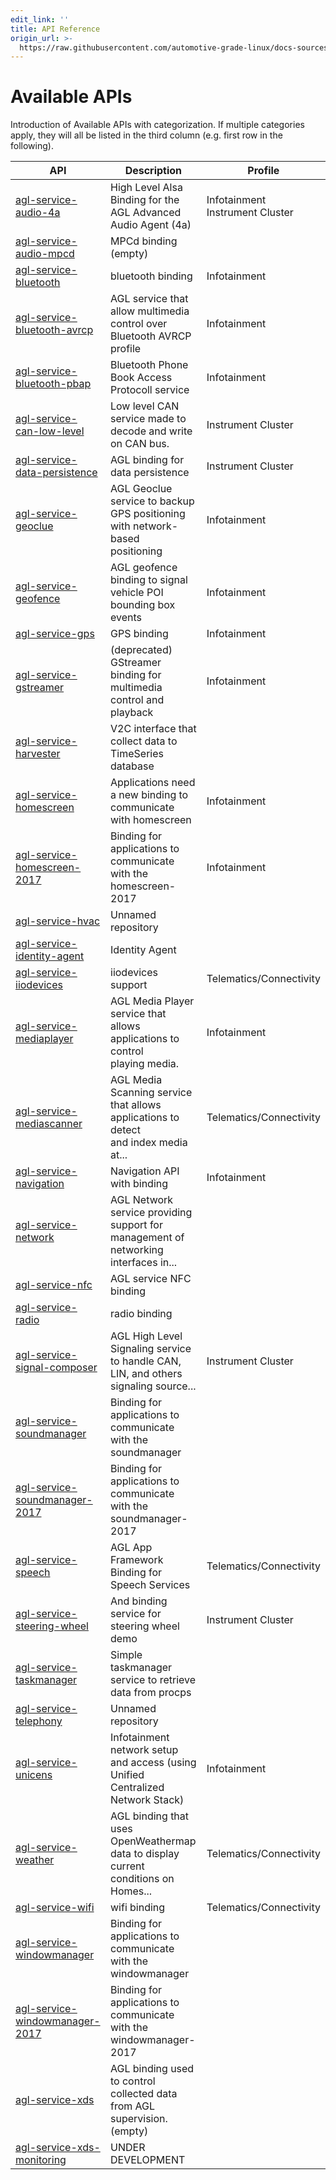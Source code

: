 ```yaml
---
edit_link: ''
title: API Reference
origin_url: >-
  https://raw.githubusercontent.com/automotive-grade-linux/docs-sources/guppy/docs/api-reference/0-api-introduction.md
---
```


<!-- WARNING: This file is generated by fetch_docs.js using /home/boron/Documents/AGL/docs-webtemplate/site/_data/tocs/apis_services/guppy/api-reference-intro-api-reference-book.yml -->

# Available APIs

Introduction of Available APIs with categorization. If multiple categories apply, they will all be listed in the third column (e.g. first row in the following).



| API | Description | Profile |
| --- | --- | --- |
| [agl-service-audio-4a](https://git.automotivelinux.org/apps/agl-service-audio-4a/) | High Level Alsa Binding for the AGL Advanced Audio Agent (4a) | Infotainment <br /> Instrument Cluster |
| [agl-service-audio-mpcd](https://git.automotivelinux.org/apps/agl-service-audio-mpcd/) | MPCd binding (empty) |  |
| [agl-service-bluetooth](https://git.automotivelinux.org/apps/agl-service-bluetooth/)        | bluetooth binding | Infotainment |
| [agl-service-bluetooth-avrcp](https://git.automotivelinux.org/apps/agl-service-bluetooth-avrcp/) | AGL service that allow multimedia control over Bluetooth AVRCP profile | Infotainment |
| [agl-service-bluetooth-pbap](https://git.automotivelinux.org/apps/agl-service-bluetooth-pbap/) | Bluetooth Phone Book Access Protocoll service | Infotainment |
| [agl-service-can-low-level](https://git.automotivelinux.org/apps/agl-service-can-low-level/) | Low level CAN service made to decode and write on CAN bus. | Instrument Cluster |
| [agl-service-data-persistence](https://git.automotivelinux.org/apps/agl-service-data-persistence/) | AGL binding for data persistence | Instrument Cluster |
| [agl-service-geoclue](https://git.automotivelinux.org/apps/agl-service-geoclue/) | AGL Geoclue service to backup GPS positioning with network-based <br /> positioning | Infotainment |
| [agl-service-geofence](https://git.automotivelinux.org/apps/agl-service-geofence/) | AGL geofence binding to signal vehicle POI bounding box events | Infotainment |
| [agl-service-gps](https://git.automotivelinux.org/apps/agl-service-gps/) | GPS binding | Infotainment            |
| [agl-service-gstreamer](https://git.automotivelinux.org/apps/agl-service-gstreamer/) | (deprecated) GStreamer binding for multimedia control and playback | Infotainment |
| [agl-service-harvester](https://git.automotivelinux.org/apps/agl-service-harvester/) | V2C interface that collect data to TimeSeries database |  |
| [agl-service-homescreen](https://git.automotivelinux.org/apps/agl-service-homescreen/) | Applications need a new binding to communicate with homescreen | Infotainment |
| [agl-service-homescreen-2017](https://git.automotivelinux.org/apps/agl-service-homescreen-2017/) | Binding for applications to communicate with the homescreen-2017 | Infotainment |
| [agl-service-hvac](https://git.automotivelinux.org/apps/agl-service-hvac/) | Unnamed repository |  |
| [agl-service-identity-agent](https://git.automotivelinux.org/apps/agl-service-identity-agent/) | Identity Agent |  |
| [agl-service-iiodevices](https://git.automotivelinux.org/apps/agl-service-iiodevices/) | iiodevices support | Telematics/Connectivity |
| [agl-service-mediaplayer](https://git.automotivelinux.org/apps/agl-service-mediaplayer/) | AGL Media Player service that allows applications to control <br /> playing media. | Infotainment |
| [agl-service-mediascanner](https://git.automotivelinux.org/apps/agl-service-mediascanner/) | AGL Media Scanning service that allows applications to detect <br /> and index media at... | Telematics/Connectivity |
| [agl-service-navigation](https://git.automotivelinux.org/apps/agl-service-navigation/) | Navigation API with binding | Infotainment |
| [agl-service-network](https://git.automotivelinux.org/apps/agl-service-network/) | AGL Network service providing support for management of networking <br /> interfaces in... |  |
| [agl-service-nfc](https://git.automotivelinux.org/apps/agl-service-nfc/)              | AGL service NFC binding                                                |                         |
| [agl-service-radio](https://git.automotivelinux.org/apps/agl-service-radio/)            | radio binding                                                          |                         |
| [agl-service-signal-composer](https://git.automotivelinux.org/apps/agl-service-signal-composer/)  | AGL High Level Signaling service to handle CAN, LIN, and others <br /> signaling source...        | Instrument Cluster       |
| [agl-service-soundmanager](https://git.automotivelinux.org/apps/agl-service-soundmanager/)      | Binding for applications to communicate with the soundmanager          |                         |
| [agl-service-soundmanager-2017](https://git.automotivelinux.org/apps/agl-service-soundmanager-2017/) | Binding for applications to communicate with the soundmanager-2017     |                         |
| [agl-service-speech](https://git.automotivelinux.org/apps/agl-service-speech/)            | AGL App Framework Binding for Speech Services                          | Telematics/Connectivity |
| [agl-service-steering-wheel](https://git.automotivelinux.org/apps/agl-service-steering-wheel/)    | And binding service for steering wheel demo                            | Instrument Cluster      |
| [agl-service-taskmanager](https://git.automotivelinux.org/apps/agl-service-taskmanager/)       | Simple taskmanager service to retrieve data from procps                |                         |
| [agl-service-telephony](https://git.automotivelinux.org/apps/agl-service-telephony/)         | Unnamed repository                                                     |                         |
| [agl-service-unicens](https://git.automotivelinux.org/apps/agl-service-unicens/)           | Infotainment network setup and access (using Unified Centralized <br /> Network Stack)       | Infotainment       |
| [agl-service-weather](https://git.automotivelinux.org/apps/agl-service-weather/)           | AGL binding that uses OpenWeathermap data to display current <br /> conditions on Homes...       | Telematics/Connectivity       |
| [agl-service-wifi](https://git.automotivelinux.org/apps/agl-service-wifi/)              | wifi binding                                                           | Telematics/Connectivity |
| [agl-service-windowmanager](https://git.automotivelinux.org/apps/agl-service-windowmanager/)       | Binding for applications to communicate with the windowmanager         |                         |
| [agl-service-windowmanager-2017](https://git.automotivelinux.org/apps/agl-service-windowmanager-2017/)  | Binding for applications to communicate with the windowmanager-2017    |                         |
| [agl-service-xds](https://git.automotivelinux.org/apps/agl-service-xds/)                 | AGL binding used to control collected data from AGL <br /> supervision. (empty)       |       |
| [agl-service-xds-monitoring](https://git.automotivelinux.org/apps/agl-service-xds-monitoring/)      | UNDER DEVELOPMENT                                                      |                         |
